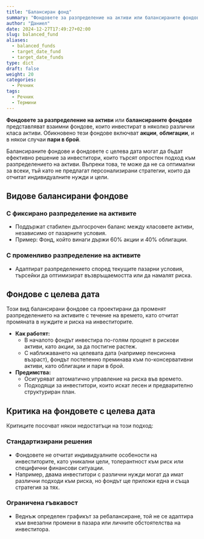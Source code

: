 ```yaml
---
title: "Балансиран фонд"
summary: "Фондовете за разпределение на активи или балансираните фондове представляват взаимни фондове, които инвестират в няколко различни класа активи"
author: "Даниел"
date: 2024-12-27T17:49:27+02:00
slug: balanced_fund
aliases:
  - balanced_funds
  - target_date_fund
  - target_date_funds
type: dict
draft: false
weight: 20
categories:
  - Речник
tags:
  - Речник
  - Термини
---
```


**Фондовете за разпределение на активи** или **балансираните фондове** представляват взаимни фондове, които инвестират в няколко различни класа активи. Обикновено тези фондове включват **акции**, **облигации**, и в някои случаи **пари в брой**.

Балансираните фондове и фондовете с целева дата могат да бъдат ефективно решение за инвеститори, които търсят опростен подход към разпределението на активи. Въпреки това, те може да не са оптимални за всеки, тъй като не предлагат персонализирани стратегии, които да отчитат индивидуалните нужди и цели.

## Видове балансирани фондове

### С фиксирано разпределение на активите

-   Поддържат стабилен дългосрочен баланс между класовете активи, независимо от пазарните условия.
-   Пример: Фонд, който винаги държи 60% акции и 40% облигации.

### С променливо разпределение на активите

-   Адаптират разпределението според текущите пазарни условия, търсейки да оптимизират възвръщаемостта или да намалят риска.

## Фондове с целева дата

Този вид балансирани фондове са проектирани да променят разпределението на активите с течение на времето, като отчитат промяната в нуждите и риска на инвеститорите.

-   **Как работят:**
    -   В началото фондът инвестира по-голям процент в рискови активи, като акции, за да постигне растеж.
    -   С наближаването на целевата дата (например пенсионна възраст), фондът постепенно преминава към по-консервативни активи, като облигации и пари в брой.
-   **Предимства:**
    -   Осигуряват автоматично управление на риска във времето.
    -   Подходящи за инвеститори, които искат лесен и предварително структуриран план.

## Критика на фондовете с целева дата

Критиците посочват някои недостатъци на този подход:

### Стандартизирани решения

-   Фондовете не отчитат индивидуалните особености на инвеститорите, като уникални цели, толерантност към риск или специфични финансови ситуации.
-   Например, двама инвеститори с различни нужди могат да имат различни подходи към риска, но фондът ще приложи една и съща стратегия за тях.

### Ограничена гъвкавост

-   Веднъж определен графикът за ребалансиране, той не се адаптира към внезапни промени в пазара или личните обстоятелства на инвеститора.
